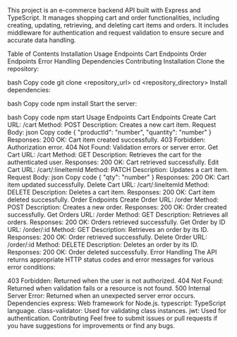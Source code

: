 This project is an e-commerce backend API built with Express and TypeScript. It manages shopping cart and order functionalities, including creating, updating, retrieving, and deleting cart items and orders. It includes middleware for authentication and request validation to ensure secure and accurate data handling.

Table of Contents
Installation
Usage
Endpoints
Cart Endpoints
Order Endpoints
Error Handling
Dependencies
Contributing
Installation
Clone the repository:

bash
Copy code
git clone <repository_url>
cd <repository_directory>
Install dependencies:

bash
Copy code
npm install
Start the server:

bash
Copy code
npm start
Usage
Endpoints
Cart Endpoints
Create Cart
URL: /cart
Method: POST
Description: Creates a new cart item.
Request Body:
json
Copy code
{
  "productId": "number",
  "quantity": "number"
}
Responses:
200 OK: Cart item created successfully.
403 Forbidden: Authorization error.
404 Not Found: Validation errors or server error.
Get Cart
URL: /cart
Method: GET
Description: Retrieves the cart for the authenticated user.
Responses:
200 OK: Cart retrieved successfully.
Edit Cart
URL: /cart/:lineItemId
Method: PATCH
Description: Updates a cart item.
Request Body:
json
Copy code
{
  "qty": "number"
}
Responses:
200 OK: Cart item updated successfully.
Delete Cart
URL: /cart/:lineItemId
Method: DELETE
Description: Deletes a cart item.
Responses:
200 OK: Cart item deleted successfully.
Order Endpoints
Create Order
URL: /order
Method: POST
Description: Creates a new order.
Responses:
200 OK: Order created successfully.
Get Orders
URL: /order
Method: GET
Description: Retrieves all orders.
Responses:
200 OK: Orders retrieved successfully.
Get Order by ID
URL: /order/:id
Method: GET
Description: Retrieves an order by its ID.
Responses:
200 OK: Order retrieved successfully.
Delete Order
URL: /order/:id
Method: DELETE
Description: Deletes an order by its ID.
Responses:
200 OK: Order deleted successfully.
Error Handling
The API returns appropriate HTTP status codes and error messages for various error conditions:

403 Forbidden: Returned when the user is not authorized.
404 Not Found: Returned when validation fails or a resource is not found.
500 Internal Server Error: Returned when an unexpected server error occurs.
Dependencies
express: Web framework for Node.js.
typescript: TypeScript language.
class-validator: Used for validating class instances.
jwt: Used for authentication.
Contributing
Feel free to submit issues or pull requests if you have suggestions for improvements or find any bugs.

